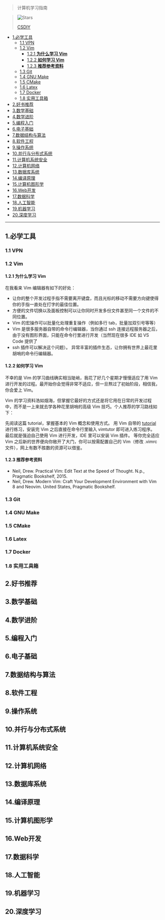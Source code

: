 > 计算机学习指南



> ![Stars](https://img.shields.io/github/stars/PKUFlyingPig/cs-self-learning)
> 
> [CSDIY](https://csdiy.wiki/)



- [1.必学工具](#1必学工具)
  - [1.1 VPN](#11-vpn)
  - [1.2 Vim](#12-vim)
    - [1.2.1 **为什么学习 Vim**](#121-为什么学习-vim)
    - [1.2.2 **如何学习 Vim**](#122-如何学习-vim)
    - [1.2.3 **推荐参考资料**](#123-推荐参考资料)
  - [1.3 Git](#13-git)
  - [1.4 GNU Make](#14-gnu-make)
  - [1.5 CMake](#15-cmake)
  - [1.6 Latex](#16-latex)
  - [1.7 Docker](#17-docker)
  - [1.8 实用工具箱](#18-实用工具箱)
- [2.好书推荐](#2好书推荐)
- [3.数学基础](#3数学基础)
- [4.数学进阶](#4数学进阶)
- [5.编程入门](#5编程入门)
- [6.电子基础](#6电子基础)
- [7.数据结构与算法](#7数据结构与算法)
- [8.软件工程](#8软件工程)
- [9.操作系统](#9操作系统)
- [10.并行与分布式系统](#10并行与分布式系统)
- [11.计算机系统安全](#11计算机系统安全)
- [12.计算机网络](#12计算机网络)
- [13.数据库系统](#13数据库系统)
- [14.编译原理](#14编译原理)
- [15.计算机图形学](#15计算机图形学)
- [16.Web开发](#16web开发)
- [17.数据科学](#17数据科学)
- [18.人工智能](#18人工智能)
- [19.机器学习](#19机器学习)
- [20.深度学习](#20深度学习)

---

## 1.必学工具

### 1.1 VPN


### 1.2 Vim

#### 1.2.1 **为什么学习 Vim**
在我看来 Vim 编辑器有如下的好处：

* 让你的整个开发过程手指不需要离开键盘，而且光标的移动不需要方向键使得你的手指一直处在打字的最佳位置。
* 方便的文件切换以及面板控制可以让你同时开发多份文件甚至同一个文件的不同位置。
* Vim 的宏操作可以批量化处理重复操作（例如多行 tab，批量加双引号等等）
* Vim 是很多服务器自带的命令行编辑器，当你通过 ssh 连接远程服务器之后，由于没有图形界面，只能在命令行里进行开发（当然现在很多 IDE 如 VS Code 提供了 
* ssh 插件可以解决这个问题）。
异常丰富的插件生态，让你拥有世界上最花里胡哨的命令行编辑器。

#### 1.2.2 **如何学习 Vim**

不幸的是 Vim 的学习曲线确实相当陡峭，我花了好几个星期才慢慢适应了用 Vim 进行开发的过程。最开始你会觉得非常不适应，但一旦熬过了初始阶段，相信我，你会爱上 Vim。

Vim 的学习资料浩如烟海，但掌握它最好的方式还是将它用在日常的开发过程中，而不是一上来就去学各种花里胡哨的高级 Vim 技巧。个人推荐的学习路线如下：

先阅读这篇 tutorial，掌握基本的 Vim 概念和使用方式。
用 Vim 自带的 [tutorial](https://missing.csail.mit.edu/2020/editors/) 进行练习，安装完 Vim 之后直接在命令行里输入 vimtutor 即可进入练习程序。
最后就是强迫自己使用 Vim 进行开发，IDE 里可以安装 Vim 插件。
等你完全适应 Vim 之后新的世界便向你敞开了大门，你可以按需配置自己的 Vim（修改 .vimrc 文件），网上有数不胜数的资源可以借鉴。


#### 1.2.3 **推荐参考资料**
* Neil, Drew. Practical Vim: Edit Text at the Speed of Thought. N.p., Pragmatic Bookshelf, 2015.
* Neil, Drew. Modern Vim: Craft Your Development Environment with Vim 8 and Neovim. United States, Pragmatic Bookshelf.
### 1.3 Git


### 1.4 GNU Make


### 1.5 CMake


### 1.6 Latex


### 1.7 Docker

### 1.8 实用工具箱

## 2.好书推荐



## 3.数学基础



## 4.数学进阶


## 5.编程入门


## 6.电子基础


## 7.数据结构与算法



## 8.软件工程



## 9.操作系统


## 10.并行与分布式系统


## 11.计算机系统安全


## 12.计算机网络


## 13.数据库系统


## 14.编译原理


## 15.计算机图形学


## 16.Web开发


## 17.数据科学


## 18.人工智能

## 19.机器学习


## 20.深度学习

